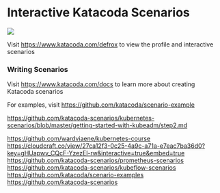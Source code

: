 # Interactive Katacoda Scenarios

[![](http://shields.katacoda.com/katacoda/defrox/count.svg)](https://www.katacoda.com/defrox "Get your profile on Katacoda.com")

Visit https://www.katacoda.com/defrox to view the profile and interactive scenarios

### Writing Scenarios
Visit https://www.katacoda.com/docs to learn more about creating Katacoda scenarios

For examples, visit https://github.com/katacoda/scenario-example

https://github.com/katacoda-scenarios/kubernetes-scenarios/blob/master/getting-started-with-kubeadm/step2.md


https://github.com/wardviaene/kubernetes-course
https://cloudcraft.co/view/27ca12f3-0c25-4a9c-a71a-e7eac7ba36d0?key=gHUapwv_CQcF-YzezEl-rw&interactive=true&embed=true
https://github.com/katacoda-scenarios/prometheus-scenarios
https://github.com/katacoda-scenarios/kubeflow-scenarios
https://github.com/katacoda/scenario-examples
https://github.com/katacoda-scenarios
